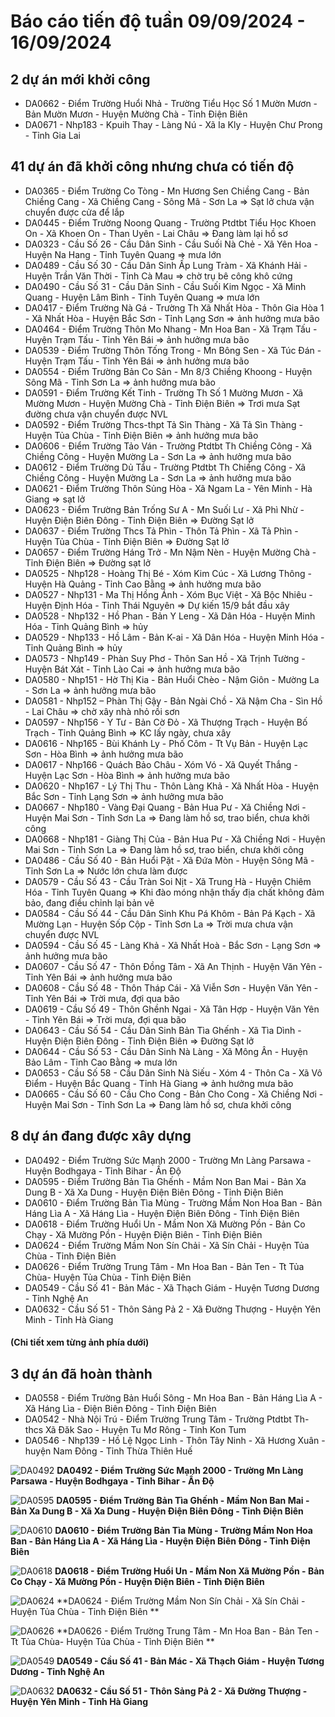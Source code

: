 # Báo cáo tiến độ tuần 09/09/2024 - 16/09/2024

## 2 dự án mới khởi công

- DA0662 - Điểm Trường Huổi Nhả - Trường Tiểu Học Số 1 Mườn Mươn - Bản Mườn Mươn - Huyện Mường Chà - Tỉnh Điện Biên 
- DA0671 - Nhp183 - Kpuih Thay - Làng Nú - Xã Ia Kly - Huyện Chư Prong - Tỉnh Gia Lai 

## 41 dự án đã khởi công nhưng chưa có tiến độ

- DA0365 - Điểm Trường Co Tòng - Mn Hương Sen Chiềng Cang - Bản Chiềng Cang - Xã Chiềng Cang - Sông Mã - Sơn La => Sạt lở chưa vận chuyển được cửa để lắp  
- DA0445 - Điểm Trường Noong Quang - Trường Ptdtbt Tiểu Học Khoen On - Xã  Khoen On - Than Uyên - Lai Châu => Đang làm lại hồ sơ 
- DA0323 - Cầu Số 26 - Cầu Dân Sinh -  Cầu Suối Nà Chẻ - Xã Yên Hoa - Huyện Na Hang - Tỉnh Tuyên Quang => mưa lớn 
- DA0489 - Cầu Số 30 - Cầu Dân Sinh Ấp Lung Tràm - Xã Khánh Hải - Huyện Trần Văn Thời - Tỉnh Cà Mau => chờ trụ bê công khô cứng 
- DA0490 - Cầu Số 31 - Cầu Dân Sinh - Cầu Suối Kim Ngọc - Xã Minh Quang - Huyện Lâm Bình - Tỉnh Tuyên Quang => mưa lớn 
- DA0417 - Điểm Trường Nà Gá - Trường Th Xã Nhất Hòa - Thôn Gia Hòa 1 - Xã Nhất Hòa - Huyện Bắc Sơn - Tỉnh Lạng Sơn => ảnh hưởng mưa bão 
- DA0464 - Điểm Trường Thôn Mo Nhang - Mn Hoa Ban - Xã Trạm Tấu - Huyện Trạm Tấu - Tỉnh Yên Bái => ảnh hưởng mưa bão 
- DA0539 - Điểm Trường Thôn Tống Trong - Mn Bông Sen - Xã Túc Đán - Huyện Trạm Tấu - Tỉnh Yên Bái => ảnh hưởng mưa bão 
- DA0554 - Điểm Trường Bản Co Sản - Mn 8/3 Chiềng Khoong - Huyện Sông Mã - Tỉnh Sơn La => ảnh hưởng mưa bão 
- DA0591 - Điểm Trường Kết Tinh - Trường Th Số 1 Mường Mươn - Xã Mường Mươn - Huyện Mường Chà - Tỉnh Điện Biên => Trơi mưa Sạt đường chưa vận chuyển được NVL 
- DA0592 - Điểm Trường Thcs-thpt Tả Sìn Thàng - Xã Tả Sìn Thàng - Huyện Tủa Chùa - Tỉnh Điện Biên  => ảnh hưởng mưa bão 
- DA0606 - Điểm Trường Tảo Ván - Trường Ptdtbt Th Chiềng Công - Xã Chiềng Công - Huyện Mường La - Sơn La  => ảnh hưởng mưa bão 
- DA0612 - Điểm Trường Dủ Tẩu - Trường Ptdtbt Th Chiềng Công - Xã Chiềng Công - Huyện Mường La - Sơn La  => ảnh hưởng mưa bão 
- DA0621 - Điểm Trường Thôn Sủng Hòa - Xã Ngam La - Yên Minh - Hà Giang => sạt lở 
- DA0623 - Điểm Trường Bản Trống Sư A - Mn Suối Lư - Xã Phì Nhừ - Huyện Điện Biên Đông - Tỉnh Điện Biên => Đường Sạt lở 
- DA0637 - Điểm Trường Thcs Tả Phìn - Thôn Tả Phìn - Xã Tả Phìn - Huyện Tủa Chùa - Tỉnh Điện Biên => Đường Sạt lở 
- DA0657 - Điểm Trường Háng Trở - Mn Nậm Nèn - Huyện Mường Chà - Tỉnh Điện Biên => Đường sạt lở 
- DA0525 - Nhp128 - Hoàng Thị Bé - Xóm Kim Cúc - Xã Lương Thông - Huyện Hà Quảng - Tỉnh Cao Bằng => ảnh hưởng mưa bão 
- DA0527 - Nhp131 - Ma Thị Hồng Ánh - Xóm Bục Việt - Xã Bộc Nhiêu - Huyện Định Hóa - Tỉnh Thái Nguyên => Dự kiến 15/9 bắt đầu xây  
- DA0528 - Nhp132 - Hồ Phan - Bản Y Leng - Xã Dân Hóa - Huyện Minh Hóa - Tỉnh Quảng Bình => hủy 
- DA0529 - Nhp133 - Hồ Lâm - Bản K-ai - Xã Dân Hóa - Huyện Minh Hóa - Tỉnh Quảng Bình => hủy 
- DA0573 - Nhp149 - Phàn Suy Phơ - Thôn San Hồ - Xã Trịnh Tường - Huyện Bát Xát - Tỉnh Lào Cai => ảnh hưởng mưa bão 
- DA0580 - Nhp151 - Hờ Thị Kia - Bản Huổi Chèo - Nậm Giôn - Mường La - Sơn La => ảnh hưởng mưa bão 
- DA0581 - Nhp152 – Phàn Thị Gậy - Bản Ngài Chồ - Xã Nậm Cha - Sìn Hồ - Lai Châu => chờ xây nhà nhỏ rồi sơn  
- DA0597 - Nhp156 - Y Tư - Bản Cờ Đỏ - Xã Thượng Trạch - Huyện Bố Trạch - Tỉnh Quảng Bình => KC lấy ngày, chưa xây  
- DA0616 - Nhp165 - Bùi Khánh Ly - Phố Côm - Tt Vụ Bản - Huyện Lạc Sơn - Hòa Bình => ảnh hưởng mưa bão 
- DA0617 - Nhp166 - Quách Bảo Châu - Xóm Vó - Xã Quyết Thắng - Huyện Lạc Sơn - Hòa Bình => ảnh hưởng mưa bão 
- DA0620 - Nhp167 - Lý Thị Thu - Thôn Làng Khả - Xã Nhất Hòa - Huyện Bắc Sơn - Tỉnh Lạng Sơn => ảnh hưởng mưa bão 
- DA0667 - Nhp180 - Vàng Đại Quang - Bản Hua Pư - Xã Chiềng Nơi - Huyện  Mai Sơn - Tỉnh Sơn La => Đang làm hồ sơ, trao biển, chưa khởi công 
- DA0668 - Nhp181 - Giàng Thị Của - Bản Hua Pư - Xã Chiềng Nơi - Huyện Mai Sơn - Tỉnh Sơn La => Đang làm hồ sơ, trao biển, chưa khởi công 
- DA0486 - Cầu Số 40 - Bản Huổi Pặt - Xã Đứa Mòn - Huyện Sông Mã - Tỉnh Sơn La => Nước lớn chưa làm được 
- DA0579 - Cầu Số 43 - Cầu Tràn Soi Nịt - Xã Trung Hà - Huyện Chiêm Hóa - Tỉnh Tuyên Quang => Khi đào móng nhận thấy địa chất không đảm bảo, đang điều chỉnh lại bản vẽ 
- DA0584 - Cầu Số 44 - Cầu Dân Sinh Khu Pá Khôm - Bản Pá Kạch - Xã Mường Lạn - Huyện Sốp Cộp - Tỉnh Sơn La => Trời mưa chưa vận chuyển được NVL 
- DA0594 - Cầu Số 45 - Làng Khả - Xã Nhất Hoà - Bắc Sơn - Lạng Sơn => ảnh hưởng mưa bão 
- DA0607 - Cầu Số 47 - Thôn Đồng Tâm - Xã An Thịnh - Huyện Văn Yên - Tỉnh Yên Bái => ảnh hưởng mưa bão 
- DA0608 - Cầu Số 48 - Thôn Tháp Cái - Xã Viễn Sơn - Huyện Văn Yên - Tỉnh Yên Bái => Trời mưa, đợi qua bão  
- DA0619 - Cầu Số 49 - Thôn Ghềnh Ngai - Xã Tân Hợp - Huyện Văn Yên - Tỉnh Yên Bái => Trời mưa, đợi qua bão  
- DA0643 - Cầu Số 54 - Cầu Dân Sinh Bản Tìa Ghếnh - Xã Tìa Dình - Huyện Điện Biên Đông - Tỉnh Điện Biên => Đường Sạt lở 
- DA0644 - Cầu Số 53 - Cầu Dân Sinh Nà Làng - Xã Mông Ân - Huyện Bảo Lâm - Tỉnh Cao Bằng => mưa lớn  
- DA0653 - Cầu Số 58 - Cầu Dân Sinh Nà Siếu - Xóm 4 - Thôn Ca - Xã Vô Điểm - Huyện Bắc Quang - Tỉnh Hà Giang => ảnh hưởng mưa bão 
- DA0665 - Cầu Số 60 - Cầu Cho Cong - Bản Cho Cong - Xã Chiềng Nơi - Huyện Mai Sơn - Tỉnh Sơn La => Đang làm hồ sơ, chưa khởi công 

## 8 dự án đang được xây dựng

- DA0492 - Điểm Trường Sức Mạnh 2000 - Trường Mn Làng Parsawa - Huyện Bodhgaya - Tỉnh Bihar - Ấn Độ 
- DA0595 - Điểm Trường Bản Tìa Ghếnh - Mầm Non Ban Mai - Bản Xa Dung B - Xã Xa Dung - Huyện Điện Biên Đông - Tỉnh Điện Biên 
- DA0610 - Điểm Trường Bản Tìa Mùng - Trường Mầm Non Hoa Ban - Bản Háng Lìa A - Xã Háng Lìa - Huyện Điện Biên Đông - Tỉnh Điện Biên 
- DA0618 - Điểm Trường Huổi Un - Mầm Non Xã Mường Pồn - Bản Co Chạy - Xã Mường Pồn - Huyện Điện Biên - Tỉnh Điện Biên 
- DA0624 - Điểm Trường Mầm Non Sín Chải - Xã Sín Chải - Huyện Tủa Chùa - Tỉnh Điện Biên  
- DA0626 - Điểm Trường Trung Tâm - Mn Hoa Ban - Bản Ten - Tt Tủa Chùa- Huyện Tủa Chùa - Tỉnh Điện Biên  
- DA0549 - Cầu Số 41 - Bản Mác - Xã Thạch Giám - Huyện Tương Dương - Tỉnh Nghệ An 
- DA0632 - Cầu Số 51 - Thôn Sảng Pả 2 - Xã Đường Thượng - Huyện Yên Minh - Tỉnh Hà Giang 

#### (Chi tiết xem từng ảnh phía dưới)

## 3 dự án đã hoàn thành

- DA0558 - Điểm Trường Bản Huổi Sông - Mn Hoa Ban - Bản Háng Lìa A - Xã Háng Lìa - Điện Biên Đông - Tỉnh Điện Biên 
- DA0542 - Nhà Nội Trú - Điểm Trường Trung Tâm - Trường Ptdtbt Th-thcs Xã Đăk Sao - Huyện Tu Mơ Rông - Tỉnh Kon Tum 
- DA0546 - Nhp139 - Hồ Lệ Ngọc Linh - Thôn Tây Ninh - Xã Hương Xuân -huyện Nam Đông - Tỉnh Thừa Thiên Huế 


![DA0492](https://drive.google.com/thumbnail?id=14lSkdZWnT_eEChVO5gW89E4b7yy25kQy&sz=w1000)
**DA0492 - Điểm Trường Sức Mạnh 2000 - Trường Mn Làng Parsawa - Huyện Bodhgaya - Tỉnh Bihar - Ấn Độ**

![DA0595](https://drive.google.com/thumbnail?id=1sGWjARi1hjDvoxA2iTu0wKPkqftUqMU6&sz=w1000)
**DA0595 - Điểm Trường Bản Tìa Ghếnh - Mầm Non Ban Mai - Bản Xa Dung B - Xã Xa Dung - Huyện Điện Biên Đông - Tỉnh Điện Biên**

![DA0610](https://drive.google.com/thumbnail?id=1VE1zBuWxsaleR3BjvcpoXjrJjAiolUeY&sz=w1000)
**DA0610 - Điểm Trường Bản Tìa Mùng - Trường Mầm Non Hoa Ban - Bản Háng Lìa A - Xã Háng Lìa - Huyện Điện Biên Đông - Tỉnh Điện Biên**

![DA0618](https://drive.google.com/thumbnail?id=1ZoHyT4-BxV4SEuhJ0j1b_6J9WZSkbPGm&sz=w1000)
**DA0618 - Điểm Trường Huổi Un - Mầm Non Xã Mường Pồn - Bản Co Chạy - Xã Mường Pồn - Huyện Điện Biên - Tỉnh Điện Biên**

![DA0624](https://drive.google.com/thumbnail?id=1mIh5wdJ-i_04o82n_Sbw5EuYJ8Uvix2N&sz=w1000)
**DA0624 - Điểm Trường Mầm Non Sín Chải - Xã Sín Chải - Huyện Tủa Chùa - Tỉnh Điện Biên **

![DA0626](https://drive.google.com/thumbnail?id=1EZm5v19C_n6qWCbwlsQNRaaHKbDRwngn&sz=w1000)
**DA0626 - Điểm Trường Trung Tâm - Mn Hoa Ban - Bản Ten - Tt Tủa Chùa- Huyện Tủa Chùa - Tỉnh Điện Biên **

![DA0549](https://drive.google.com/thumbnail?id=1I706Mw6f3WLaGkLVR_pJksRbCkUJpK4L&sz=w1000)
**DA0549 - Cầu Số 41 - Bản Mác - Xã Thạch Giám - Huyện Tương Dương - Tỉnh Nghệ An**

![DA0632](https://drive.google.com/thumbnail?id=18pxsfufAi5GtTwZAHhb4LkTEgech_Yyq&sz=w1000)
**DA0632 - Cầu Số 51 - Thôn Sảng Pả 2 - Xã Đường Thượng - Huyện Yên Minh - Tỉnh Hà Giang**

